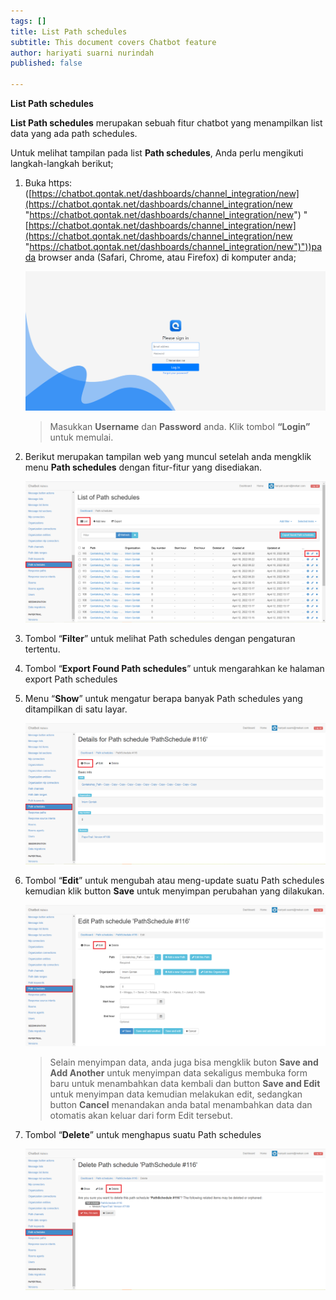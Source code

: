 ```yaml
---
tags: []
title: List Path schedules
subtitle: This document covers Chatbot feature
author: hariyati suarni nurindah
published: false

---
```

**List Path schedules**

**List Path schedules** merupakan sebuah fitur chatbot yang menampilkan list data yang ada path schedules.

Untuk melihat tampilan pada list **Path schedules**, Anda perlu mengikuti langkah-langkah berikut;

1. Buka https: ([https://chatbot.qontak.net/dashboards/channel_integration/new](https://chatbot.qontak.net/dashboards/channel_integration/new "https://chatbot.qontak.net/dashboards/channel_integration/new") "[https://chatbot.qontak.net/dashboards/channel_integration/new](https://chatbot.qontak.net/dashboards/channel_integration/new "https://chatbot.qontak.net/dashboards/channel_integration/new")"))pada browser anda (Safari, Chrome, atau Firefox) di komputer anda;

   ![](/uploads/channell.PNG)

   > Masukkan **Username** dan **Password** anda. Klik tombol **“Login”** untuk memulai.
2. Berikut merupakan tampilan web yang muncul setelah anda mengklik menu **Path schedules** dengan fitur-fitur yang disediakan.

   ![](/uploads/path-schedules1.PNG)
3. Tombol “**Filter**” untuk melihat Path schedules dengan pengaturan tertentu.
4. Tombol “**Export Found Path schedules**” untuk mengarahkan ke halaman export Path schedules
5. Menu “**Show**” untuk mengatur berapa banyak Path schedules yang ditampilkan di satu layar.

   ![](/uploads/path-schedules2.PNG)
6. Tombol “**Edit**” untuk mengubah atau meng-update suatu Path schedules kemudian klik button **Save** untuk menyimpan perubahan yang dilakukan.

   ![](/uploads/path-schedules3.PNG)

   > Selain menyimpan data, anda juga bisa mengklik buton **Save and Add Another** untuk menyimpan data sekaligus membuka form baru untuk menambahkan data kembali dan button **Save and Edit** untuk menyimpan data kemudian melakukan edit, sedangkan button **Cancel** menandakan anda batal menambahkan data dan otomatis akan keluar dari form Edit tersebut.
7. Tombol “**Delete**” untuk menghapus suatu Path schedules

   ![](/uploads/path-schedules4.PNG)
